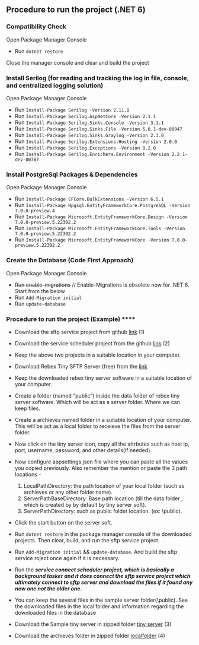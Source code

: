 ## Procedure to run the project (.NET 6)

### Compatibility Check

Open Package Manager Console

- Run `dotnet restore`

Close the manager console and clear and build the project

### Install Serilog (for reading and tracking the log in file, console, and centralized logging solution)

Open Package Manager Console

- Run `Install-Package Serilog -Version 2.11.0`  
- Run `Install-Package Serilog.AspNetCore -Version 2.1.1`
- Run `Install-Package Serilog.Sinks.Console -Version 3.1.1`
- Run `Install-Package Serilog.Sinks.File -Version 5.0.1-dev-00947`
- Run `Install-Package Serilog.Sinks.Graylog -Version 2.3.0`
- Run `Install-Package Serilog.Extensions.Hosting -Version 2.0.0`
- Run `Install-Package Serilog.Exceptions -Version 8.2.0`
- Run `Install-Package Serilog.Enrichers.Environment -Version 2.2.1-dev-00787`


### Install PostgreSql Packages & Dependencies

Open Package Manager Console

- Run `Install-Package EFCore.BulkExtensions -Version 6.5.1`
- Run `Install-Package Npgsql.EntityFrameworkCore.PostgreSQL -Version 7.0.0-preview.4`
- Run `Install-Package Microsoft.EntityFrameworkCore.Design -Version 7.0.0-preview.5.22302.2`
- Run `Install-Package Microsoft.EntityFrameworkCore.Tools -Version 7.0.0-preview.5.22302.2`
- Run `Install-Package Microsoft.EntityFrameworkCore -Version 7.0.0-preview.5.22302.2`

### Create the Database (Code First Approach)

Open Package Manager Console

- <del>Run enable-migrations</del>  // Enable-Migrations is obsolete now for .NET 6. Start from the below
- Run `Add-Migration initial`
- Run `update-database`

### Procedure to run the project (Example)  ****

- Download the sftp service project from github [link](https://github.com/sreemonta20/secure-ftp-service.git) (1)
- Download the service scheduler project from the github [link](https://github.com/sreemonta20/service-scheduler) (2)
- Keep the above two projects in a suitable location in your computer.
- Download Rebex Tiny SFTP Server (free) from the [link](https://www.rebex.net/tiny-sftp-server/#download)
- Keep the downloaded rebex tiny server software in a suitable location of your computer.
- Create a folder (named "public") inside the data folder of rebex tiny server software. Which will be act as a server folder. Where we can keep files.
- Create a archieves named folder in a suitable location of your computer. This will be act as a local folder to receieve the files from the server folder.
- Now click on the tiny server icon, copy all the attrbutes such as host ip, port, username, password, and other details(if needed).
- Now configure appsettings.json file where you can paste all the values you copied previously. 
  Also remember the mention or paste the 3 path locations -
  1. LocalPathDirectory: the path location of your local folder (such as archieves or any other folder name).
  2. ServerPathBaseDirectory:  Base path location (till the data folder , which is created by by default by tiny server soft).
  3. ServerPathDirectory: such as public folder location. (ex: \\public).
- Click the start button on the server soft.
- Run `dotnet restore` in the package manager console of the downloaded projects. Then clear, build, and run the sftp service project.
- Run `Add-Migration initial` && `update-database`. And build the sftp service roject once again if it is necessary.
- Run the ***service connect scheduler project, which is basically a background tasker and it does connect the sftp service project which ultimately connect to sftp server and download the files if it found any new one not the older one.***
- You can keep the several files in the sample server folder(\\public). See the downloaded files in the local folder and information regarding the downloaded
  files in the database

- Download the Sample tiny server in zipped folder [tiny server](https://github.com/sreemonta20/tiny-server-and-archieves/blob/main/rebex_tiny_sftp_server.zip) (3)  
- Download the archieves folder in zipped folder [localfolder](https://github.com/sreemonta20/tiny-server-and-archieves/blob/main/archieves.zip) (4)




